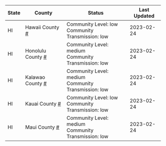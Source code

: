 State | County | Status | Last Updated
--- | --- | --- | --- 
HI | Hawaii County <a href="#hawaii_county">#</a> | <a name="hawaii_county"></a>Community Level: low<br/>Community Transmission: low | 2023-02-24
HI | Honolulu County <a href="#honolulu_county">#</a> | <a name="honolulu_county"></a>Community Level: medium<br/>Community Transmission: low | 2023-02-24
HI | Kalawao County <a href="#kalawao_county">#</a> | <a name="kalawao_county"></a>Community Level: medium<br/>Community Transmission: low | 2023-02-24
HI | Kauai County <a href="#kauai_county">#</a> | <a name="kauai_county"></a>Community Level: low<br/>Community Transmission: low | 2023-02-24
HI | Maui County <a href="#maui_county">#</a> | <a name="maui_county"></a>Community Level: medium<br/>Community Transmission: low | 2023-02-24
